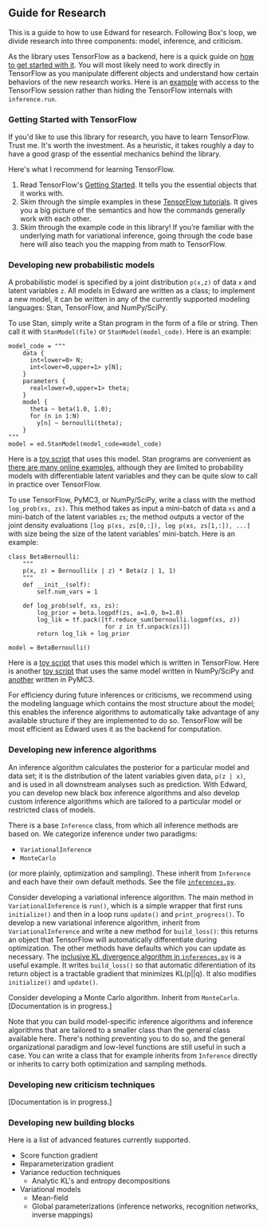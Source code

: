 ## Guide for Research

This is a guide to how to use Edward for research. Following Box's loop, we divide research into three components: model, inference, and criticism.

As the library uses TensorFlow as a backend, here is a quick guide on [how to get started with it](tensorflow.md). You will most likely need to work directly in TensorFlow as you manipulate different objects and understand how certain behaviors of the new research works. Here is an [example](https://github.com/blei-lab/edward/blob/master/examples/normal_idiomatic_tf.py) with access to the TensorFlow session rather than hiding the TensorFlow internals with `inference.run`.

### Getting Started with TensorFlow

If you'd like to use this library for research, you have to learn TensorFlow. Trust me. It's worth the investment. As a heuristic, it takes roughly a day to have a good grasp of the essential mechanics behind the library.

Here's what I recommend for learning TensorFlow.

1. Read TensorFlow's [Getting Started](https://www.tensorflow.org/versions/r0.7/get_started/index.html). It tells you the essential objects that it works with.
2. Skim through the simple examples in these [TensorFlow tutorials](https://github.com/nlintz/TensorFlow-Tutorials). It gives you a big picture of the semantics and how the commands generally work with each other.
3. Skim through the example code in this library! If you’re familiar with the underlying math for variational inference, going through the code base here will also teach you the mapping from math to TensorFlow.


### Developing new probabilistic models

A probabilistic model is specified by a joint distribution `p(x,z)` of data `x` and latent variables `z`. All models in Edward are written as a class; to implement a new model, it can be written in any of the currently supported modeling languages: Stan, TensorFlow, and NumPy/SciPy.

To use Stan, simply write a Stan program in the form of a file or string. Then call it with `StanModel(file)` or `StanModel(model_code)`. Here is an example:
```{Python}
model_code = """
    data {
      int<lower=0> N;
      int<lower=0,upper=1> y[N];
    }
    parameters {
      real<lower=0,upper=1> theta;
    }
    model {
      theta ~ beta(1.0, 1.0);
      for (n in 1:N)
        y[n] ~ bernoulli(theta);
    }
"""
model = ed.StanModel(model_code=model_code)
```
Here is a [toy script](https://github.com/blei-lab/edward/blob/master/examples/beta_bernoulli_stan.py) that uses this model. Stan programs are convenient as [there are many online examples](https://github.com/stan-dev/example-models/wiki), although they are limited to probability models with differentiable latent variables and they can be quite slow to call in practice over TensorFlow.

To use TensorFlow, PyMC3, or NumPy/SciPy, write a class with the method `log_prob(xs, zs)`. This method takes as input a mini-batch of data `xs` and a mini-batch of the latent variables `zs`; the method outputs a vector of the joint density evaluations `[log p(xs, zs[0,:]), log p(xs, zs[1,:]), ...]` with size being the size of the latent variables' mini-batch. Here is an example:
```{Python}
class BetaBernoulli:
    """
    p(x, z) = Bernoulli(x | z) * Beta(z | 1, 1)
    """
    def __init__(self):
        self.num_vars = 1

    def log_prob(self, xs, zs):
        log_prior = beta.logpdf(zs, a=1.0, b=1.0)
        log_lik = tf.pack([tf.reduce_sum(bernoulli.logpmf(xs, z))
                           for z in tf.unpack(zs)])
        return log_lik + log_prior

model = BetaBernoulli()
```
Here is a [toy script](https://github.com/blei-lab/edward/blob/master/examples/beta_bernoulli_tf.py) that uses this model which is written in TensorFlow. Here is another [toy script](https://github.com/blei-lab/edward/blob/master/examples/beta_bernoulli_np.py) that uses the same model written in NumPy/SciPy and [another](https://github.com/blei-lab/edward/blob/master/examples/beta_bernoulli_pymc3.py) written in PyMC3.

For efficiency during future inferences or criticisms, we recommend using the modeling language which contains the most structure about the model; this enables the inference algorithms to automatically take advantage of any available structure if they are implemented to do so. TensorFlow will be most efficient as Edward uses it as the backend for computation.

### Developing new inference algorithms

An inference algorithm calculates the posterior for a particular model and data set; it is the distribution of the latent variables given data, `p(z | x)`, and is used in all downstream analyses such as prediction. With Edward, you can develop new black box inference algorithms and also develop custom inference algorithms which are tailored to a particular model or restricted class of models.

There is a base `Inference` class, from which all inference methods are based on. We categorize inference under two paradigms:

* `VariationalInference`
* `MonteCarlo`

(or more plainly, optimization and sampling). These inherit from `Inference` and each have their own default methods. See the file [`inferences.py`](https://github.com/blei-lab/edward/blob/master/edward/inferences.py).

Consider developing a variational inference algorithm.
The main method in `VariationalInference` is `run()`, which is a simple wrapper that first runs `initialize()` and then in a loop runs `update()` and `print_progress()`. To develop a new variational inference algorithm, inherit from `VariationalInference` and write a new method for `build_loss()`: this returns an object that TensorFlow will automatically differentiate during optimization. The other methods have defaults which you can update as necessary. The [inclusive KL divergence algorithm in `inferences.py`](https://github.com/blei-lab/edward/blob/master/edward/inferences.py) is a useful example. It writes `build_loss()` so that automatic diferentiation of its return object is a tractable gradient that minimizes KL(p||q). It also modifies `initialize()` and `update()`.

Consider developing a Monte Carlo algorithm. Inherit from `MonteCarlo`.[Documentation is in progress.]

Note that you can build model-specific inference algorithms and inference algorithms that are tailored to a smaller class than the general class available here. There's nothing preventing you to do so, and the general organizational paradigm and low-level functions are still useful in such a case. You can write a class that for example inherits from `Inference` directly or inherits to carry both optimization and sampling methods.

### Developing new criticism techniques

[Documentation is in progress.]


### Developing new building blocks

Here is a list of advanced features currently supported.

+ Score function gradient
+ Reparameterization gradient
+ Variance reduction techniques
    + Analytic KL's and entropy decompositions
+ Variational models
    + Mean-field
    + Global parameterizations (inference networks, recognition networks, inverse mappings)
